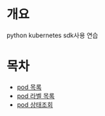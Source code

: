 # 개요
python kubernetes sdk사용 연습

# 목차
* [pod 목록](./pods/list.py)
* [pod 라벨 목록](./pods/list_label_filter.py)
* [pod 상태조회](./pods/state/Readme.md)
